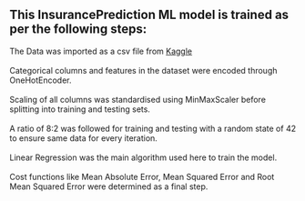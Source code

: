 ## This InsurancePrediction ML model is trained as per the following steps:

The Data was imported as a csv file from [Kaggle](https://www.kaggle.com/datasets/awaiskaggler/insurance-csv) <br><br>
Categorical columns and features in the dataset were encoded through OneHotEncoder. <br><br>
Scaling of all columns was standardised using MinMaxScaler before splitting into training and testing sets. <br><br>
A ratio of 8:2 was followed for training and testing with a random state of 42 to ensure same data for every iteration. <br><br>
Linear Regression was the main algorithm used here to train the model. <br><br>
Cost functions like Mean Absolute Error, Mean Squared Error and Root Mean Squared Error were determined as a final step. <br><br>
